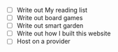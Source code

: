 - [ ] Write out My reading list
- [ ] Write out board games
- [ ] Write out smart garden
- [ ] Write out how I built this website
- [ ] Host on a provider

